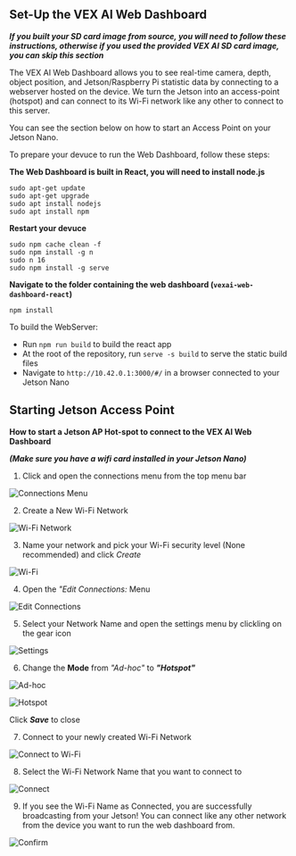 ## Set-Up the VEX AI Web Dashboard

***If you built your SD card image from source, you will need to follow these instructions, otherwise if you used the provided VEX AI SD card image, you can skip this section***

The VEX AI Web Dashboard allows you to see real-time camera, depth, object position, and Jetson/Raspberry Pi statistic data by connecting to a webserver hosted on the device. We turn the Jetson into an access-point (hotspot) and can connect to its Wi-Fi network like any other to connect to this server.

You can see the section below on how to start an Access Point on your Jetson Nano.

To prepare your devuce to run the Web Dashboard, follow these steps:

**The Web Dashboard is built in React, you will need to install node.js**
```
sudo apt-get update
sudo apt-get upgrade
sudo apt install nodejs
sudo apt install npm
```

**Restart your devuce**
```
sudo npm cache clean -f
sudo npm install -g n
sudo n 16
sudo npm install -g serve
```

**Navigate to the folder containing the web dashboard (`vexai-web-dashboard-react`)**

`npm install`

To build the WebServer:
- Run `npm run build` to build the react app
- At the root of the repository, run `serve -s build` to serve the static build files
- Navigate to `http://10.42.0.1:3000/#/` in a browser connected to your Jetson Nano


## Starting Jetson Access Point

**How to start a Jetson AP Hot-spot to connect to the VEX AI Web Dashboard**

***(Make sure you have a wifi card installed in your Jetson Nano)***

1. Click and open the connections menu from the top menu bar

![Connections Menu](tutorial/image1.png)

2. Create a New Wi-Fi Network

![Wi-Fi Network](tutorial/image2.png)

3. Name your network and pick your Wi-Fi security level (None recommended) and click *Create*

![Wi-Fi](tutorial/image3.png)

4. Open the *"Edit Connections:* Menu

![Edit Connections](tutorial/image7.png)

5. Select your Network Name and open the settings menu by clickling on the gear icon

![Settings](tutorial/image8.png)

6. Change the **Mode** from *"Ad-hoc"* to ***"Hotspot"***

![Ad-hoc](tutorial/image9.png)

![Hotspot](tutorial/image10.png)

Click ***Save*** to close

7. Connect to your newly created Wi-Fi Network

![Connect to Wi-Fi](tutorial/image4.png)

8. Select the Wi-Fi Network Name that you want to connect to

![Connect](tutorial/image5.png)

9. If you see the Wi-Fi Name as Connected, you are successfully broadcasting from your Jetson!
You can connect like any other network from the device you want to run the web dashboard from.

![Confirm](tutorial/image6.png)
